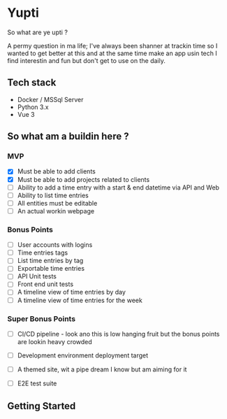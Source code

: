 # Yupti
So what are ye upti ?  

A permy question in ma life; I've always been shanner at trackin time so I wanted to get better at this and at the same time make an app usin tech I find interestin and fun but don't get to use on the daily.  

## Tech stack

- Docker / MSSql Server
- Python 3.x
- Vue 3

## So what am a buildin here ?

### MVP
- [X] Must be able to add clients
- [X] Must be able to add projects related to clients
- [ ] Ability to add a time entry with a start & end datetime via API and Web
- [ ] Ability to list time entries
- [ ] All entities must be editable
- [ ] An actual workin webpage

### Bonus Points
- [ ] User accounts with logins
- [ ] Time entries tags
- [ ] List time entries by tag
- [ ] Exportable time entries
- [ ] API Unit tests
- [ ] Front end unit tests
- [ ] A timeline view of time entries by day
- [ ] A timeline view of time entries for the week

### Super Bonus Points
- [ ] CI/CD pipeline - look ano this is low hanging fruit but the bonus points are lookin heavy crowded
- [ ] Development environment deployment target
- [ ] A themed site, wit a pipe dream I know but am aiming for it
- [ ] E2E test suite


## Getting Started